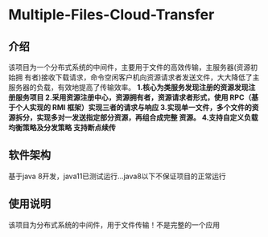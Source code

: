 # Multiple-Files-Cloud-Transfer
## 介绍
该项目为一个分布式系统的中间件，主要用于文件的高效传输，主服务器(资源初始拥 有者)接收下载请求，命令空闲客户机向资源请求者发送文件，大大降低了主服务器的负载，有效地提高了传输效率。
**1.核心为类服务发现注册的资源发现注册服务项目
2.采用资源注册中心，资源拥有者，资源请求者形式，使用 RPC（基于个人实现的 RMI
框架）实现三者的请求与响应
3.实现单一文件，多个文件的资源拆分，实现多对一发送指定部分资源，再组合成完整
资源。
4.支持自定义负载均衡策略及分发策略 支持断点续传**

## 软件架构
基于java 8开发，java11已测试运行...java8以下不保证项目的正常运行 
## 使用说明
该项目为分布式系统的中间件，用于文件传输！不是完整的一个应用
